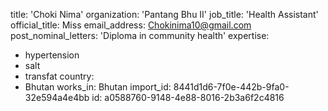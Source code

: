 title: 'Choki Nima'
organization: 'Pantang Bhu II'
job_title: 'Health Assistant'
official_title: Miss
email_address: Chokinima10@gmail.com
post_nominal_letters: 'Diploma  in community health'
expertise:
  - hypertension
  - salt
  - transfat
country:
  - Bhutan
works_in: Bhutan
import_id: 8441d1d6-7f0e-442b-9fa0-32e594a4e4bb
id: a0588760-9148-4e88-8016-2b3a6f2c4816
